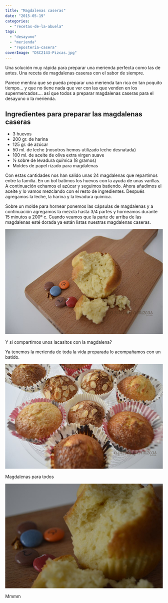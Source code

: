 ```yaml
---
title: "Magdalenas caseras"
date: "2015-05-19"
categories: 
  - "recetas-de-la-abuela"
tags: 
  - "desayuno"
  - "merienda"
  - "reposteria-casera"
coverImage: "DSC2143-Pizcas.jpg"
---
```


Una solución muy rápida para preparar una merienda perfecta como las de antes. Una receta de magdalenas caseras con el sabor de siempre.

Parece mentira que se pueda preparar una merienda tan rica en tan poquito tiempo... y que no tiene nada que ver con las que venden en los supermercados.... así que todos a preparar magdalenas caseras para el desayuno o la merienda.

## Ingredientes para preparar las magdalenas caseras

- 3 huevos
- 200 gr. de harina
- 125 gr. de azúcar
- 50 ml. de leche (nosotros hemos utilizado leche desnatada)
- 100 ml. de aceite de oliva extra virgen suave
- ½ sobre de levadura química (8 gramos)
- Moldes de papel rizado para magdalenas

Con estas cantidades nos han salido unas 24 magdalenas que repartimos entre la familia. En un bol batimos los huevos con la ayuda de unas varillas. A continuación echamos el azúcar y seguimos batiendo. Ahora añadimos el aceite y lo vamos mezclando con el resto de ingredientes. Después agregamos la leche, la harina y la levadura química.

Sobre un molde para hornear ponemos las cápsulas de magdalenas y a continuación agregamos la mezcla hasta 3/4 partes y horneamos durante 15 minutos a 200º c. Cuando veamos que la parte de arriba de las magdalenas esté dorada ya están listas nuestras magdalenas caseras.

![](images/DSC2143-Pizcas.jpg)

Y si compartimos unos lacasitos con la magdalena?

Ya tenemos la merienda de toda la vida preparada lo acompañamos con un batido.

![](images/DSC2145-Pizcas.jpg)

Magdalenas para todos

![](images/DSC2138-Pizcas.jpg)

Mmmm
